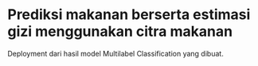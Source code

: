 # Prediksi makanan berserta estimasi gizi menggunakan citra makanan
Deployment dari hasil model Multilabel Classification yang dibuat.
